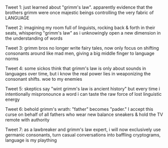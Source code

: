 Tweet 1: just learned about "grimm's law". apparently evidence that the brothers grimm were once majestic beings controlling the very fabric of LANGUAGE

Tweet 2: imagining my room full of linguists, rocking back & forth in their seats, whispering "grimm's law" as i unknowingly open a new dimension in the understanding of words

Tweet 3: grimm bros no longer write fairy tales, now only focus on shifting consonants around like mad men, giving a big middle finger to language norms

Tweet 4: some sickos think that grimm's law is only about sounds in languages over time, but i know the real power lies in weaponizing the consonant shifts. woe to my enemies

Tweet 5: skeptics say "wint grimm's law is ancient history" but every time i intentionally mispronounce a word i can taste the raw force of lost linguistic energy

Tweet 6: behold grimm's wrath: "father" becomes "pader." I accept this curse on behalf of all fathers who wear new balance sneakers & hold the TV remote with authority

Tweet 7: as a lawbreaker and grimm's law expert, i will now exclusively use germanic consonants, turn casual conversations into baffling cryptograms, language is my plaything